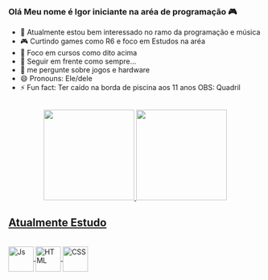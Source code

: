 ### Olá Meu nome é Igor iniciante na aréa de programação 🎮                                                                                        

<!--
**IgorcamposCODE/IgorcamposCODE** is a ✨ _special_ ✨ repository because its `README.md` (this file) appears on your GitHub profile.                 

Here are some ideas to get you started:
-->
- 🔭 Atualmente estou bem interessado no ramo da programação e música
- 🎮 Curtindo games como R6 e foco em Estudos na aréa 
- 📖 Foco em cursos como dito acima
- 🤔 Seguir em frente como sempre... 
- 💬 me pergunte sobre jogos e hardware
- 😄 Pronouns: Ele/dele
- ⚡ Fun fact: Ter caído na borda de piscina aos 11 anos OBS: Quadril 

## 

<div style="display: inline_block" align="center">
  <a href="https://github.com/IgorcamposCODE">
  <img height="180em" src="https://github-readme-stats.vercel.app/api?username=IgorcamposCODE&show_icons=true&theme=monokai&include_all_commits=true&count_private=true"/>
  <img height="180em" src="https://github-readme-stats.vercel.app/api/top-langs/?username=IgorcamposCODE&layout=compact&langs_count=7&theme=monokai"/>
</div>

## Atualmente Estudo  

<div style="display: inline_block"><br>
  <img align="center" alt="Js" height="50" width="50" src="https://cdn-icons-png.flaticon.com/512/136/136530.png">
  <img align="center" alt="HTML" height="50" width="50" src="https://cdn-icons-png.flaticon.com/512/136/136528.png">
  <img align="center" alt="CSS" height="50" width="50" src="https://cdn-icons-png.flaticon.com/512/136/136527.png">
</div>



